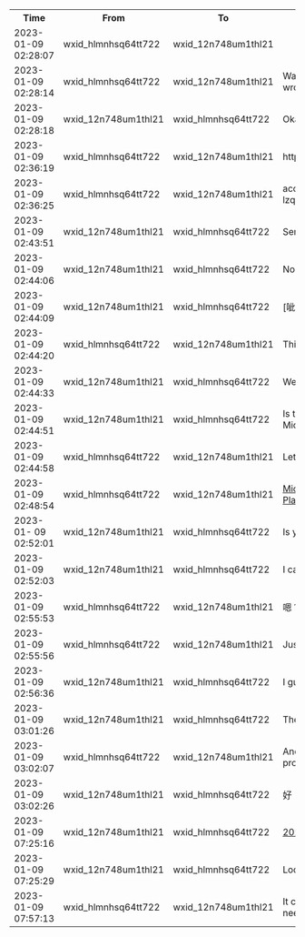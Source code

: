 <table style='width:100%;'><tr><th>Time</th><th>From</th><th>To</th><th>Message</th></tr><tr><td>2023-01-09 02:28:07</td>
<td>wxid_hlmnhsq64tt722</td>
<td>wxid_12n748um1thl21</td>
<td></td></tr><tr><td>2023-01-09 02:28:14</td>
<td>wxid_hlmnhsq64tt722</td>
<td>wxid_12n748um1thl21</td>
<td>Wait a minute, there is something wrong with the platform</td></tr><tr><td>2023-01-09 02:28:18</td>
<td>wxid_12n748um1thl21</td>
<td>wxid_hlmnhsq64tt722</td>
<td>Okay</td></tr><tr><td>2023-01-09 02:36:19</td>
<td>wxid_hlmnhsq64tt722</td>
<td>wxid_12n748um1thl21</td>
<td>https://74.120.172.10:10092/home</td></tr><tr><td>2023-01-09 02:36:25</td>
<td>wxid_hlmnhsq64tt722</td>
<td>wxid_12n748um1thl21</td>
<td>access OrFRXV LZtestUser lzqzmp@123</td></tr><tr><td>2023-01-09 02:43:51</td>
<td>wxid_12n748um1thl21</td>
<td>wxid_hlmnhsq64tt722</td>
<td>Send a demo video</td></tr><tr><td>2023-01-09 02:44:06</td>
<td>wxid_12n748um1thl21</td>
<td>wxid_hlmnhsq64tt722</td>
<td>No need to give this information</td></tr><tr><td>2023-01-09 02:44:09</td>
<td>wxid_12n748um1thl21</td>
<td>wxid_hlmnhsq64tt722</td>
<td>[呲呲]</td></tr><tr><td>2023-01-09 02:44:20</td>
<td>wxid_hlmnhsq64tt722</td>
<td>wxid_12n748um1thl21</td>
<td>This is Microsoft's trial version</td></tr><tr><td>2023-01-09 02:44:33</td>
<td>wxid_12n748um1thl21</td>
<td>wxid_hlmnhsq64tt722</td>
<td>Well, I saw it</td></tr><tr><td>2023-01-09 02:44:51</td>
<td>wxid_12n748um1thl21</td>
<td>wxid_hlmnhsq64tt722</td>
<td>Is there a demonstration video from Microsoft?</td></tr><tr><td>2023-01-09 02:44:58</td>
<td>wxid_hlmnhsq64tt722</td>
<td>wxid_12n748um1thl21</td>
<td>Let me ask</td></tr><tr><td>2023-01-09 02:48:54</td>
<td>wxid_hlmnhsq64tt722</td>
<td>wxid_12n748um1thl21</td>
<td><a href='12cef436-c870-4e0e-b36c-ae2a4e839f79-en.md'>Microsoft Email Encryption Platform.7z</a></td></tr><tr><td>2023-01- 09 02:52:01</td>
<td>wxid_12n748um1thl21</td>
<td>wxid_hlmnhsq64tt722</td>
<td>Is your video wrong?</td></tr><tr><td>2023-01-09 02:52:03</td>
<td>wxid_12n748um1thl21</td>
<td>wxid_hlmnhsq64tt722</td>
<td>I can’t open</td></tr><tr><td>2023-01-09 02:55:53</td>
<td>wxid_hlmnhsq64tt722</td>
<td>wxid_12n748um1thl21</td>
<td>嗯？</td></tr><tr><td>2023-01-09 02:55:56</td>
<td>wxid_hlmnhsq64tt722</td>
<td>wxid_12n748um1thl21</td>
<td>Just decompress it</td></tr><tr><td>2023-01-09 02:56:36</td>
<td>wxid_12n748um1thl21</td>
<td>wxid_hlmnhsq64tt722</td>
<td>I guess I didn’t watch the video</td></tr><tr><td>2023-01-09 03:01:26</td>
<td>wxid_12n748um1thl21</td>
<td>wxid_hlmnhsq64tt722</td>
<td>There is also Android remote control</td></tr><tr><td>2023-01-09 03:02:07</td>
<td>wxid_hlmnhsq64tt722</td>
<td>wxid_12n748um1thl21</td>
<td>Android wait a moment, there is a problem</td></tr><tr><td>2023-01-09 03:02:26</td>
<td>wxid_12n748um1thl21</td>
<td>wxid_hlmnhsq64tt722</td>
<td>好</td></tr><tr><td>2023-01-09 07:25:16</td>
<td>wxid_12n748um1thl21</td>
<td>wxid_hlmnhsq64tt722</td>
<td><a href='547aba02-6757-49c1-acb5-6df217cebfc7-en.md'>202301090144.pdf</a></td></tr><tr><td>2023-01-09 07:25:29</td>
<td>wxid_12n748um1thl21</td>
<td>wxid_hlmnhsq64tt722</td>
<td>Look, can you do it?</td></tr><tr><td>2023-01-09 07:57:13</td>
<td>wxid_hlmnhsq64tt722</td>
<td>wxid_12n748um1thl21</td>
<td>It can be done. Only the agent needs to be tested</td></tr></table>

